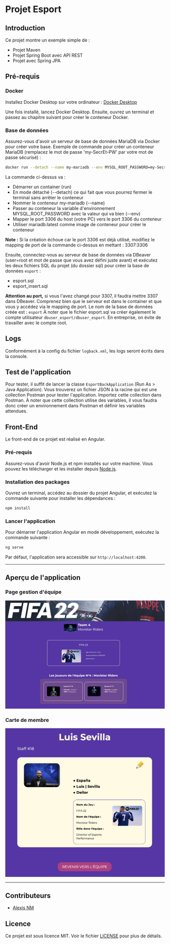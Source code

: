 # Projet Esport

## Introduction

Ce projet montre un exemple simple de :

- Projet Maven
- Projet Spring Boot avec API REST
- Projet avec Spring JPA

## Pré-requis

### Docker

Installez Docker Desktop sur votre ordinateur :
[Docker Desktop](https://www.docker.com/products/docker-desktop/)

Une fois installé, lancez Docker Desktop. Ensuite, ouvrez un terminal et passez au chapitre suivant pour créer le conteneur Docker.

### Base de données

Assurez-vous d'avoir un serveur de base de données MariaDB via Docker pour créer votre base. Exemple de commande pour créer un conteneur MariaDB (remplacez le mot de passe 'my-SecrEt-PW' par votre mot de passe sécurisé) :

```bash
docker run --detach --name my-mariadb --env MYSQL_ROOT_PASSWORD=my-SecrEt-PW -p 3306:3306 mariadb:latest
```

La commande ci-dessus va :

- Démarrer un container (run)
- En mode détaché (--detach) ce qui fait que vous pourrez fermer le terminal sans arrêter le conteneur
- Nommer le conteneur my-mariadb (--name)
- Passer au conteneur la variable d'environnement MYSQL_ROOT_PASSWORD avec la valeur qui va bien (--env)
- Mapper le port 3306 du host (votre PC) vers le port 3306 du conteneur
- Utiliser mariadb:latest comme image de conteneur pour créer le conteneur

**Note :** Si la création échoue car le port 3306 est déjà utilisé, modifiez le mapping de port de la commande ci-dessus en mettant : 3307:3306

Ensuite, connectez-vous au serveur de base de données via DBeaver (user=root et mot de passe que vous avez défini juste avant) et exécutez les deux fichiers SQL du projet (du dossier sql) pour créer la base de données `esport` :

- esport.sql
- esport_insert.sql

**Attention au port,** si vous l'avez changé pour 3307, il faudra mettre 3307 dans DBeaver. Comprenez bien que le serveur est dans le container et que vous y accédez via le mapping de port.
Le nom de la base de données créée est : `esport`
À noter que le fichier esport.sql va créer également le compte utilisateur `dbuser_esport/dbuser_esport`. En entreprise, on évite de travailler avec le compte root.

## Logs

Conformément à la config du fichier `logback.xml`, les logs seront écrits dans la console.

## Test de l'application

Pour tester, il suffit de lancer la classe `EsportBackApplication` (Run As > Java Application).
Vous trouverez un fichier JSON à la racine qui est une collection Postman pour tester l'application. Importez cette collection dans Postman. À noter que cette collection utilise des variables, il vous faudra donc créer un environnement dans Postman et définir les variables attendues.

## Front-End

Le front-end de ce projet est réalisé en Angular.

### Pré-requis

Assurez-vous d'avoir Node.js et npm installés sur votre machine. Vous pouvez les télécharger et les installer depuis [Node.js](https://nodejs.org/).

### Installation des packages

Ouvrez un terminal, accédez au dossier du projet Angular, et exécutez la commande suivante pour installer les dépendances :

```bash
npm install
```

### Lancer l'application

Pour démarrer l'application Angular en mode développement, exécutez la commande suivante :

```bash
ng serve
```

Par défaut, l'application sera accessible sur `http://localhost:4200`.

---

## Aperçu de l'application

### Page gestion d'équipe

![Gestion d'équipe](/docs/page_equipe.png)

### Carte de membre

![Carte de membre](/docs/carte_staff.png)

---

## Contributeurs

- [Alexis NM](https://github.com/Alexis-NM)

## Licence

Ce projet est sous licence MIT. Voir le fichier [LICENSE](LICENSE) pour plus de détails.
